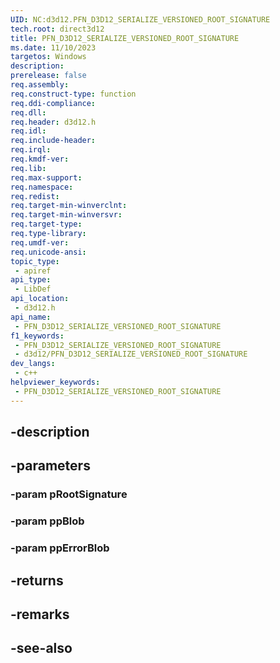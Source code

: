 ```yaml
---
UID: NC:d3d12.PFN_D3D12_SERIALIZE_VERSIONED_ROOT_SIGNATURE
tech.root: direct3d12
title: PFN_D3D12_SERIALIZE_VERSIONED_ROOT_SIGNATURE
ms.date: 11/10/2023
targetos: Windows
description: 
prerelease: false
req.assembly: 
req.construct-type: function
req.ddi-compliance: 
req.dll: 
req.header: d3d12.h
req.idl: 
req.include-header: 
req.irql: 
req.kmdf-ver: 
req.lib: 
req.max-support: 
req.namespace: 
req.redist: 
req.target-min-winverclnt: 
req.target-min-winversvr: 
req.target-type: 
req.type-library: 
req.umdf-ver: 
req.unicode-ansi: 
topic_type:
 - apiref
api_type:
 - LibDef
api_location:
 - d3d12.h
api_name:
 - PFN_D3D12_SERIALIZE_VERSIONED_ROOT_SIGNATURE
f1_keywords:
 - PFN_D3D12_SERIALIZE_VERSIONED_ROOT_SIGNATURE
 - d3d12/PFN_D3D12_SERIALIZE_VERSIONED_ROOT_SIGNATURE
dev_langs:
 - c++
helpviewer_keywords:
 - PFN_D3D12_SERIALIZE_VERSIONED_ROOT_SIGNATURE
---
```


## -description

## -parameters

### -param pRootSignature

### -param ppBlob

### -param ppErrorBlob

## -returns

## -remarks

## -see-also

